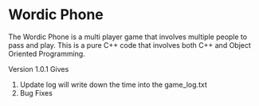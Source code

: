 # Wordic Phone
The Wordic Phone is a multi player game that involves multiple people to pass and play. This is a pure C++ code that involves both C++ and Object Oriented Programming. 

Version 1.0.1 Gives

1. Update log will write down the time into the game_log.txt
2. Bug Fixes
